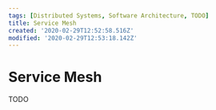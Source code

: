 ```yaml
---
tags: [Distributed Systems, Software Architecture, TODO]
title: Service Mesh
created: '2020-02-29T12:52:58.516Z'
modified: '2020-02-29T12:53:18.142Z'
---
```


# Service Mesh

TODO
